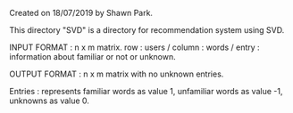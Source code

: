 Created on 18/07/2019 by Shawn Park.

This directory "SVD" is a directory for recommendation system using SVD.

INPUT FORMAT : n x m matrix. row : users / column : words / entry : information about familiar or not or unknown.

OUTPUT FORMAT : n x m matrix with no unknown entries.

Entries : represents familiar words as value 1, unfamiliar words as value -1, unknowns as value 0.
